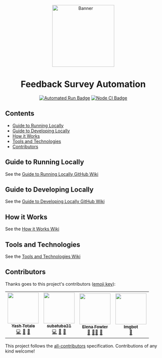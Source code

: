 <p align="center"><img alt="Banner" width="200" src="https://raw.githubusercontent.com/hack4impact/feedback-survey-automation/main/static/images/banner.png"></img></p>

<h1 align="center">Feedback Survey Automation</h1>

<p align="center">
<a href="https://github.com/hack4impact/feedback-survey-automation/actions?query=workflow%3A%22Automated+Run%22"><img alt="Automated Run Badge" src="https://img.shields.io/github/workflow/status/hack4impact/feedback-survey-automation/Automated%20Run?style=flat-square&labelColor=000000&logo=github&logoColor=FFFFFF&label=Automated%20Run"></img></a>
<a href="https://github.com/hack4impact/feedback-survey-automation/actions?query=workflow%3A%22Node+CI%22"><img alt="Node CI Badge" src="https://img.shields.io/github/workflow/status/hack4impact/feedback-survey-automation/Node%20CI?style=flat-square&labelColor=000000&logo=github&logoColor=FFFFFF&label=Node%20CI"></img></a>
</p>

## Contents <!-- omit in toc -->

- [Guide to Running Locally](#guide-to-running-locally)
- [Guide to Developing Locally](#guide-to-developing-locally)
- [How it Works](#how-it-works)
- [Tools and Technologies](#tools-and-technologies)
- [Contributors](#contributors)

## Guide to Running Locally

See the [Guide to Running Locally GitHub Wiki]

## Guide to Developing Locally

See the [Guide to Developing Locally GitHub Wiki]

## How it Works

See the [How it Works Wiki]

## Tools and Technologies

See the [Tools and Technologies Wiki]

## Contributors

Thanks goes to this project's contributors ([emoji key](https://allcontributors.org/docs/en/emoji-key)):

<!-- ALL-CONTRIBUTORS-LIST:START - Do not remove or modify this section -->
<!-- prettier-ignore-start -->
<!-- markdownlint-disable -->
<table>
  <tr>
    <td align="center"><a href="https://github.com/YashTotale"><img src="https://avatars.githubusercontent.com/u/30784592?v=4?s=100" width="100px;" alt=""/><br /><sub><b>Yash Totale</b></sub></a><br /><a href="https://github.com/hack4impact/feedback-survey-automation/commits?author=YashTotale" title="Code">💻</a> <a href="https://github.com/hack4impact/feedback-survey-automation/wiki/_history" title="Documentation">📖</a> <a href="https://www.notion.so/h4i/Measuring-Project-Success-Automation-13e09dd66fc2485aab37a0764da6b0d2" title="Ideas, Planning, & Feedback">🤔</a></td>
    <td align="center"><a href="https://github.com/subatuba21"><img src="https://avatars.githubusercontent.com/u/34824571?v=4?s=100" width="100px;" alt=""/><br /><sub><b>subatuba21</b></sub></a><br /><a href="https://github.com/hack4impact/feedback-survey-automation/commits?author=subatuba21" title="Code">💻</a> <a href="https://github.com/hack4impact/feedback-survey-automation/wiki/_history" title="Documentation">📖</a> <a href="https://www.notion.so/h4i/Measuring-Project-Success-Automation-13e09dd66fc2485aab37a0764da6b0d2" title="Ideas, Planning, & Feedback">🤔</a></td>
    <td align="center"><a href="https://github.com/elenarfowler"><img src="https://avatars.githubusercontent.com/u/32174305?v=4?s=100" width="100px;" alt=""/><br /><sub><b>Elena Fowler</b></sub></a><br /><a href="#projectManagement-elenarfowler" title="Project Management">📆</a> <a href="#mentoring-elenarfowler" title="Mentoring">🧑‍🏫</a> <a href="https://www.notion.so/h4i/Measuring-Project-Success-Automation-13e09dd66fc2485aab37a0764da6b0d2" title="Ideas, Planning, & Feedback">🤔</a></td>
    <td align="center"><a href="https://imgbot.net/"><img src="https://avatars.githubusercontent.com/u/31427850?v=4?s=100" width="100px;" alt=""/><br /><sub><b>Imgbot</b></sub></a><br /><a href="https://github.com/hack4impact/feedback-survey-automation/commits?author=ImgBotApp" title="Tools">🔧</a></td>
  </tr>
</table>

<!-- markdownlint-restore -->
<!-- prettier-ignore-end -->

<!-- ALL-CONTRIBUTORS-LIST:END -->

This project follows the [all-contributors](https://github.com/all-contributors/all-contributors) specification. Contributions of any kind welcome!

<!-- Reference Links -->

[guide to developing locally github wiki]: https://github.com/hack4impact/feedback-survey-automation/wiki/Guide-to-Developing-Locally
[guide to running locally github wiki]: https://github.com/hack4impact/feedback-survey-automation/wiki/Guide-to-Running-Locally
[how it works wiki]: https://github.com/hack4impact/feedback-survey-automation/wiki/How-it-works/
[tools and technologies wiki]: https://github.com/hack4impact/feedback-survey-automation/wiki/Tools-and-Technologies/
[git]: https://git-scm.com/
[node.js]: https://nodejs.org/en/
[npm]: https://www.npmjs.com/
['secret files' folder]: https://drive.google.com/drive/folders/1kcdNls8krOBnIpDNls-hBxsc3yjfPiiB
[technical debt]: https://www.productplan.com/glossary/technical-debt/
[github actions]: https://github.com/features/actions
[ci/cd pipeline]: https://semaphoreci.com/blog/cicd-pipeline
[scheduled github action]: https://docs.github.com/en/actions/reference/events-that-trigger-workflows#scheduled-events
